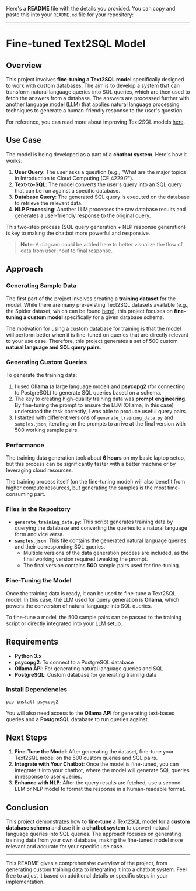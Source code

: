 Here's a **README** file with the details you provided. You can copy and paste this into your `README.md` file for your repository:

---

# Fine-tuned Text2SQL Model

## Overview

This project involves **fine-tuning a Text2SQL model** specifically designed to work with custom databases. The aim is to develop a system that can transform natural language queries into SQL queries, which are then used to fetch the answers from a database. The answers are processed further with another language model (LLM) that applies natural language processing techniques to generate a human-friendly response to the user's question.

For reference, you can read more about improving Text2SQL models [here](https://hackernoon.com/improving-text-to-sql-with-a-fine-tuned-7b-llm-for-db-interactions).

## Use Case

The model is being developed as a part of a **chatbot system**. Here's how it works:
1. **User Query**: The user asks a question (e.g., "What are the major topics in Introduction to Cloud Computing (CE 4229)?").
2. **Text-to-SQL**: The model converts the user's query into an SQL query that can be run against a specific database.
3. **Database Query**: The generated SQL query is executed on the database to retrieve the relevant data.
4. **NLP Processing**: Another LLM processes the raw database results and generates a user-friendly response to the original query.

This two-step process (SQL query generation + NLP response generation) is key to making the chatbot more powerful and responsive.

> **Note**: A diagram could be added here to better visualize the flow of data from user input to final response.

## Approach

### Generating Sample Data

The first part of the project involves creating a **training dataset** for the model. While there are many pre-existing Text2SQL datasets available (e.g., the Spider dataset, which can be found [here](https://yale-lily.github.io/spider)), this project focuses on **fine-tuning a custom model** specifically for a given database schema.

The motivation for using a custom database for training is that the model will perform better when it is fine-tuned on queries that are directly relevant to your use case. Therefore, this project generates a set of 500 custom **natural language and SQL query pairs**.

### Generating Custom Queries

To generate the training data:
1. I used **Ollama** (a large language model) and **psycopg2** (for connecting to PostgreSQL) to generate SQL queries based on a schema.
2. The key to creating high-quality training data was **prompt engineering**. By fine-tuning the prompt to ensure the LLM (Ollama, in this case) understood the task correctly, I was able to produce useful query pairs.
3. I started with different versions of `generate_training_data.py` and `samples.json`, iterating on the prompts to arrive at the final version with 500 working sample pairs.

### Performance

The training data generation took about **6 hours** on my basic laptop setup, but this process can be significantly faster with a better machine or by leveraging cloud resources. 

The training process itself (on the fine-tuning model) will also benefit from higher compute resources, but generating the samples is the most time-consuming part.

### Files in the Repository

- **`generate_training_data.py`**: This script generates training data by querying the database and converting the queries to a natural language form and vice versa.
- **`samples.json`**: This file contains the generated natural language queries and their corresponding SQL queries.
  - Multiple versions of the data generation process are included, as the final working version required tweaking the prompt.
  - The final version contains **500** sample pairs used for fine-tuning.

### Fine-Tuning the Model

Once the training data is ready, it can be used to fine-tune a Text2SQL model. In this case, the LLM used for query generation is **Ollama**, which powers the conversion of natural language into SQL queries.

To fine-tune a model, the 500 sample pairs can be passed to the training script or directly integrated into your LLM setup.

## Requirements

- **Python 3.x**
- **psycopg2**: To connect to a PostgreSQL database
- **Ollama API**: For generating natural language queries and SQL
- **PostgreSQL**: Custom database for generating training data

### Install Dependencies

```bash
pip install psycopg2
```

You will also need access to the **Ollama API** for generating text-based queries and a **PostgreSQL** database to run queries against.

## Next Steps

1. **Fine-Tune the Model**: After generating the dataset, fine-tune your Text2SQL model on the 500 custom queries and SQL pairs.
2. **Integrate with Your Chatbot**: Once the model is fine-tuned, you can integrate it into your chatbot, where the model will generate SQL queries in response to user queries.
3. **Enhance with NLP**: After the query results are fetched, use a second LLM or NLP model to format the response in a human-readable format.

## Conclusion

This project demonstrates how to **fine-tune** a Text2SQL model for a **custom database schema** and use it in a **chatbot system** to convert natural language queries into SQL queries. The approach focuses on generating training data from your own database, making the fine-tuned model more relevant and accurate for your specific use case.

---

This README gives a comprehensive overview of the project, from generating custom training data to integrating it into a chatbot system. Feel free to adjust it based on additional details or specific steps in your implementation.
